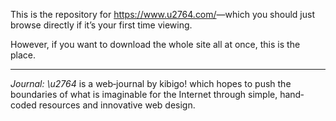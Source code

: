 This is the repository for <https://www.u2764.com/>—which you should just browse directly if itʼs your first time viewing.

However, if you want to download the whole site all at once, this is the place.

___

<cite>Journal: \u2764</cite> is a web‐journal by kibigo! which hopes to push the boundaries of what is imaginable for the Internet through simple, hand‐coded resources and innovative web design.
